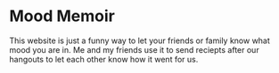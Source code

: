 # Mood Memoir

This website is just a funny way to let your friends or family know what mood you are in. Me and my friends use it to send reciepts after our hangouts to let each other know how it went for us.
